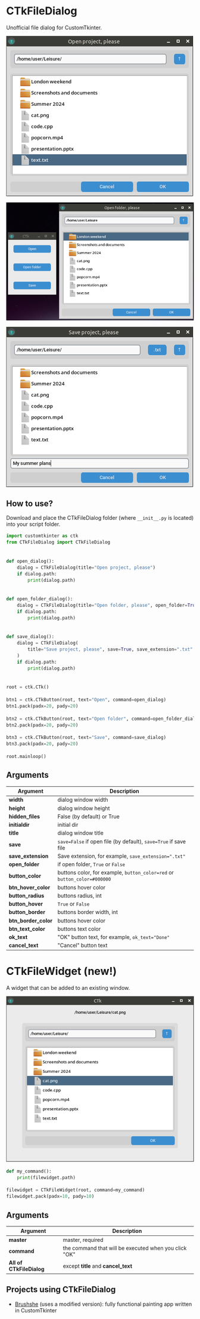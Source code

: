# CTkFileDialog
Unofficial file dialog for CustomTkinter.

![Screenshot](https://raw.githubusercontent.com/limafresh/CTkFileDialog/main/screenshot1.png)

![Screenshot](https://raw.githubusercontent.com/limafresh/CTkFileDialog/main/screenshot2.png)

![Screenshot](https://raw.githubusercontent.com/limafresh/CTkFileDialog/main/screenshot3.png)

## How to use?
Download and place the CTkFileDialog folder (where `__init__.py` is located) into your script folder.

```python
import customtkinter as ctk
from CTkFileDialog import CTkFileDialog


def open_dialog():
    dialog = CTkFileDialog(title="Open project, please")
    if dialog.path:
        print(dialog.path)


def open_folder_dialog():
    dialog = CTkFileDialog(title="Open folder, please", open_folder=True)
    if dialog.path:
        print(dialog.path)


def save_dialog():
    dialog = CTkFileDialog(
        title="Save project, please", save=True, save_extension=".txt"
    )
    if dialog.path:
        print(dialog.path)


root = ctk.CTk()

btn1 = ctk.CTkButton(root, text="Open", command=open_dialog)
btn1.pack(padx=20, pady=20)

btn2 = ctk.CTkButton(root, text="Open folder", command=open_folder_dialog)
btn2.pack(padx=20, pady=20)

btn3 = ctk.CTkButton(root, text="Save", command=save_dialog)
btn3.pack(padx=20, pady=20)

root.mainloop()

```

## Arguments
| Argument | Description |
| ---------------- | ------------ |
| **width** | dialog window width |
| **height** | dialog window height |
| **hidden_files** | False (by default) or True |
| **initialdir** | initial dir |
| **title** | dialog window title |
| **save** | `save=False` if open file (by default), `save=True` if save file |
| **save_extension** | Save extension, for example, `save_extension=".txt"` |
| **open_folder** | if open folder, `True` or `False` |
| **button_color** | buttons color, for example, `button_color=red` or `button_color=#000000` |
| **btn_hover_color** | buttons hover color |
| **button_radius** | buttons radius, int |
| **button_hover** | `True` or `False` |
| **button_border** | buttons border width, int |
| **btn_border_color** | buttons hover color |
| **btn_text_color** | buttons text color |
| **ok_text** | "OK" button text, for example, `ok_text="Done"` |
| **cancel_text** | "Cancel" button text |

# CTkFileWidget (new!)
A widget that can be added to an existing window.

![Screenshot](https://raw.githubusercontent.com/limafresh/CTkFileDialog/main/screenshot4.png)

```python
def my_command():
    print(filewidget.path)

filewidget = CTkFileWidget(root, command=my_command)
filewidget.pack(padx=10, pady=10)
```

## Arguments
| Argument | Description |
| ---------------- | ------------ |
| **master** | master, required |
| **command** | the command that will be executed when you click "OK" |
| **All of CTkFileDialog** | except **title** and **cancel_text** |

## Projects using CTkFileDialog
- [Brushshe](https://github.com/limafresh/Brushshe) (uses a modified version): fully functional painting app written in CustomTkinter
